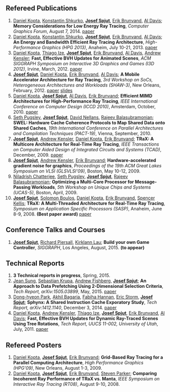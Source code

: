 ## Refereed Publications
1.  [Daniel Kopta][dkopta], [Konstantin Shkurko][kshkurko], **[Josef Spjut][jspjut]**, [Erik Brunvand][elb], [Al Davis][ald];
**Memory Considerations for Low Energy Ray Tracing**,
*Computer Graphics Forum*,
August 7, 2014.
[paper](http://onlinelibrary.wiley.com/doi/10.1111/cgf.12458/abstract?systemMessage=Wiley+Online+Library+will+be+disrupted+9th+Aug+from+10-2+BST+for+essential+maintenance.+Pay+Per+View+will+be+unavailable+from+10-6+BST.)
1.  [Daniel Kopta][dkopta], [Konstantin Shkurko][kshkurko], **[Josef Spjut][jspjut]**, [Erik Brunvand][elb], [Al Davis][ald];
**An Energy and Bandwidth Efficient Ray Tracing Architecture**,
*High-Performance Graphics (HPG 2013)*,
Anaheim, July 10-21, 2013.
[paper](http://www.cs.utah.edu/~dkopta/papers/hwrt_hpg13.pdf)
1.  [Daniel Kopta][dkopta], [Thiago Ize][tize], **[Josef Spjut][jspjut]**, [Erik Brunvand][elb], [Al Davis][ald], [Andrew Kensler][aek];
**Fast, Effective BVH Updates for Animated Scenes**,
*ACM SIGGRAPH Symposium on Interactive 3D Graphics and Games (I3D 2012)*,
Irvine, March, 2012.
[paper](http://www.cs.utah.edu/~thiago/papers/rotations.pdf)
1.  **[Josef Spjut][jspjut]**, [Daniel Kopta][dkopta], [Erik Brunvand][elb], [Al Davis][ald];
**A Mobile Accelerator Architecture for Ray Tracing**,
*3rd Workshop on SoCs, Heterogeneous Architectures and Workloads (SHAW-3)*,
New Orleans, February, 2012.
[paper](http://www.cs.utah.edu/~sjosef/papers/spjut-shaw12-final.pdf)
[slides](http://www.cs.utah.edu/~sjosef/slides/spjut-shaw12-slides.pdf)
1.  [Daniel Kopta][dkopta], **[Josef Spjut][jspjut]**, [Al Davis][ald], [Erik Brunvand][elb];
**Efficient MIMD Architectures for High-Performance Ray Tracing**,
*IEEE International Conference on Computer Design (ICCD 2010)*,
Amsterdam, October, 2010.
[paper](http://www.cs.utah.edu/~dkopta/papers/hwrt_iccd10.pdf)
1.  [Seth Pugsley][spugsley], **[Josef Spjut][jspjut]**, [David Nellans][dnellans], [Rajeev Balasubramonian][rajeev];
**SWEL: Hardware Cache Coherence Protocols to Map Shared Data onto Shared Caches**,
*19th International Conference on Parallel Architectures and Compilation Techniques (PACT-19)*,
Vienna, September, 2010.
1.  **[Josef Spjut][jspjut]**, [Andrew Kensler][aek], [Daniel Kopta][dkopta], [Erik Brunvand][elb];
**TRaX: A Multicore Architecture for Real-Time Ray Tracing**,
*IEEE Transactions on Computer Aided Design of Integrated Circuits and Systems (TCAD)*,
December, 2009.
[paper](http://www.cs.utah.edu/~dkopta/papers/hwrt_tcad09.pdf)
1.  **[Josef Spjut][jspjut]**, [Andrew Kensler][aek], [Erik Brunvand][elb];
**Hardware-accelerated gradient noise for graphics**,
*Proceedings of the 19th ACM Great Lakes Symposium on VLSI (GLSVLSI'09)*,
Boston, May 10-12, 2009.
1.  [Niladrish Chatterjee][nil], [Seth Pugsley][spugsley], **[Josef Spjut][jspjut]**, [Rajeev Balasubramonian][rajeev];
**Optimizing a Multi-Core Processor for Message-Passing Workloads**,
*5th Workshop on Unique Chips and Systems (UCAS-5)*,
Boston, April, 2009.
1.  **[Josef Spjut][jspjut]**, [Solomon Boulos][sboulos], [Daniel Kopta][dkopta], [Erik Brunvand][elb], [Spencer Kellis][skellis];
**TRaX: A Multi-Threaded Architecture for Real-Time Ray Tracing**,
*Symposium on Application Specific Processors (SASP)*,
Anaheim, June 8-9, 2008. **(Best paper award)**
[paper](http://www.cs.utah.edu/~dkopta/papers/hwrt_sasp08.pdf)


## Conference Talks and Courses
1.  **[Josef Spjut][jspjut]**, [Richard Piersall][rpiersall], [Kirklann Lau][klau];
**Build your own Game Controller**,
*SIGGRAPH*,
Los Angeles, August, 2015. **(to appear)**


## Technical Reports
1. **3 Technical reports in progress**,
Spring, 2015.
1.  [Jean Sung][jsung], [Sebastian Krupa][skrupa], [Andrew Fishberg][afishberg], **[Josef Spjut][jspjut]**;
**An Approach to Data Prefetching Using 2-Dimensional Selection Criteria**,
*Tech Report, arXiv:1505.03899*,
May, 2015.
[paper](http://arxiv.org/abs/1505.03899)
1.  [Dong-hyeon Park][dhpark], [Akhil Bagaria][abagaria], [Fabiha Hannan][fhannan], [Eric Storm][estorm], **[Josef Spjut][jspjut]**;
**Sphynx: A Shared Instruction Cache Exporatory Study**,
*Tech Report, arXiv:1412.1140*,
December 3, 2014.
[paper](http://arxiv.org/abs/1412.1140)
1.  [Daniel Kopta][dkopta], [Andrew Kensler][aek], [Thiago Ize][tize], **[Josef Spjut][jspjut]**, [Erik Brunvand][elb], [Al Davis][ald];
**Fast, Effective BVH Updates for Dynamic Ray-Traced Scenes Using Tree Rotations**,
*Tech Report, UUCS 11-002, University of Utah*,
July, 2011.
[paper](http://www.cs.utah.edu/research/techreports/2011/pdf/UUCS-11-002.pdf)


## Refereed Posters
1.  [Daniel Kopta][dkopta], **[Josef Spjut][jspjut]**, [Erik Brunvand][elb];
**Grid-Based Ray Tracing for a Parallel Computing Architecture**,
*High Performance Graphics (HPG'09)*,
New Orleans, August 1-3, 2009.
1.  [Daniel Kopta][dkopta], **[Josef Spjut][jspjut]**, [Erik Brunvand][elb], [Steven Parker][sparker];
**Comparing Incoherent Ray Performance of TRaX vs. Manta**,
*IEEE Symposium on Interactive Ray Tracing (RT08)*,
August 9-10, 2008.


   [klau]: None
   [skrupa]: None
   [kshkurko]: http://www.cs.utah.edu/~kshkurko/
   [rajeev]: http://www.cs.utah.edu/~rajeev
   [ald]: http://www.cs.utah.edu/~ald/
   [tize]: http://www.cs.utah.edu/~thiago
   [sboulos]: http://graphics.stanford.edu/~boulos/research.htm
   [spugsley]: http://www.cs.utah.edu/~pugsley
   [abagaria]: None
   [dnellans]: http://david.nellans.org
   [jspjut]: http://josef.spjut.me
   [sparker]: http://www.cs.utah.edu/~sparker
   [skellis]: http://vis.caltech.edu/~skellis
   [nil]: http://www.cs.utah.edu/~nil
   [elb]: http://www.cs.utah.edu/~elb/
   [jsung]: None
   [afishberg]: None
   [dkopta]: http://www.cs.utah.edu/~dkopta/
   [rpiersall]: None
   [fhannan]: None
   [estorm]: None
   [aek]: http://www.cs.utah.edu/~aek
   [dhpark]: http://web.eecs.umich.edu/~dohypark/
